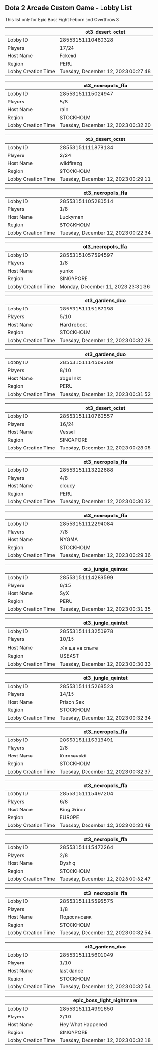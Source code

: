 ## Dota 2 Arcade Custom Game - Lobby List

This list only for Epic Boss Fight Reborn and Overthrow 3

|  | ot3_desert_octet |
| ------ | ------ |
| Lobby ID | 28553151110480328 |
| Players | 17/24 |
| Host Name | Fckend |
| Region | PERU |
| Lobby Creation Time | Tuesday, December 12, 2023 00:27:48 |


|  | ot3_necropolis_ffa |
| ------ | ------ |
| Lobby ID | 28553151115024947 |
| Players | 5/8 |
| Host Name | rain |
| Region | STOCKHOLM |
| Lobby Creation Time | Tuesday, December 12, 2023 00:32:20 |


|  | ot3_desert_octet |
| ------ | ------ |
| Lobby ID | 28553151111878134 |
| Players | 2/24 |
| Host Name | wildfirezg |
| Region | STOCKHOLM |
| Lobby Creation Time | Tuesday, December 12, 2023 00:29:11 |


|  | ot3_necropolis_ffa |
| ------ | ------ |
| Lobby ID | 28553151105280514 |
| Players | 1/8 |
| Host Name | Luckyman |
| Region | STOCKHOLM |
| Lobby Creation Time | Tuesday, December 12, 2023 00:22:34 |


|  | ot3_necropolis_ffa |
| ------ | ------ |
| Lobby ID | 28553151057594597 |
| Players | 1/8 |
| Host Name | yunko |
| Region | SINGAPORE |
| Lobby Creation Time | Monday, December 11, 2023 23:31:36 |


|  | ot3_gardens_duo |
| ------ | ------ |
| Lobby ID | 28553151115167298 |
| Players | 5/10 |
| Host Name | Hard reboot |
| Region | STOCKHOLM |
| Lobby Creation Time | Tuesday, December 12, 2023 00:32:28 |


|  | ot3_gardens_duo |
| ------ | ------ |
| Lobby ID | 28553151114569289 |
| Players | 8/10 |
| Host Name | abge.lnkt |
| Region | PERU |
| Lobby Creation Time | Tuesday, December 12, 2023 00:31:52 |


|  | ot3_desert_octet |
| ------ | ------ |
| Lobby ID | 28553151110760557 |
| Players | 16/24 |
| Host Name | Vessel |
| Region | SINGAPORE |
| Lobby Creation Time | Tuesday, December 12, 2023 00:28:05 |


|  | ot3_necropolis_ffa |
| ------ | ------ |
| Lobby ID | 28553151113222688 |
| Players | 4/8 |
| Host Name | cloudy |
| Region | PERU |
| Lobby Creation Time | Tuesday, December 12, 2023 00:30:32 |


|  | ot3_necropolis_ffa |
| ------ | ------ |
| Lobby ID | 28553151112294084 |
| Players | 7/8 |
| Host Name | NYGMA |
| Region | STOCKHOLM |
| Lobby Creation Time | Tuesday, December 12, 2023 00:29:36 |


|  | ot3_jungle_quintet |
| ------ | ------ |
| Lobby ID | 28553151114289599 |
| Players | 8/15 |
| Host Name | SyX |
| Region | PERU |
| Lobby Creation Time | Tuesday, December 12, 2023 00:31:35 |


|  | ot3_jungle_quintet |
| ------ | ------ |
| Lobby ID | 28553151113250978 |
| Players | 10/15 |
| Host Name | メя ща на опыте |
| Region | USEAST |
| Lobby Creation Time | Tuesday, December 12, 2023 00:30:33 |


|  | ot3_jungle_quintet |
| ------ | ------ |
| Lobby ID | 28553151115268523 |
| Players | 14/15 |
| Host Name | Prison Sex |
| Region | STOCKHOLM |
| Lobby Creation Time | Tuesday, December 12, 2023 00:32:34 |


|  | ot3_necropolis_ffa |
| ------ | ------ |
| Lobby ID | 28553151115318491 |
| Players | 2/8 |
| Host Name | Kurenevskii |
| Region | STOCKHOLM |
| Lobby Creation Time | Tuesday, December 12, 2023 00:32:37 |


|  | ot3_necropolis_ffa |
| ------ | ------ |
| Lobby ID | 28553151115497204 |
| Players | 6/8 |
| Host Name | King Grimm |
| Region | EUROPE |
| Lobby Creation Time | Tuesday, December 12, 2023 00:32:48 |


|  | ot3_necropolis_ffa |
| ------ | ------ |
| Lobby ID | 28553151115472264 |
| Players | 2/8 |
| Host Name | Dyshiq |
| Region | STOCKHOLM |
| Lobby Creation Time | Tuesday, December 12, 2023 00:32:47 |


|  | ot3_necropolis_ffa |
| ------ | ------ |
| Lobby ID | 28553151115595575 |
| Players | 1/8 |
| Host Name | Подосиновик |
| Region | STOCKHOLM |
| Lobby Creation Time | Tuesday, December 12, 2023 00:32:54 |


|  | ot3_gardens_duo |
| ------ | ------ |
| Lobby ID | 28553151115601049 |
| Players | 1/10 |
| Host Name | last dance |
| Region | STOCKHOLM |
| Lobby Creation Time | Tuesday, December 12, 2023 00:32:54 |


|  | epic_boss_fight_nightmare |
| ------ | ------ |
| Lobby ID | 28553151114991650 |
| Players | 2/10 |
| Host Name | Hey What Happened |
| Region | SINGAPORE |
| Lobby Creation Time | Tuesday, December 12, 2023 00:32:18 |


